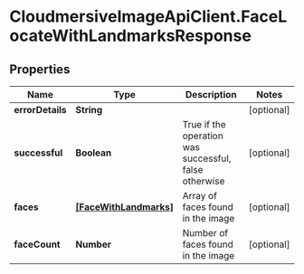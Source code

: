 # CloudmersiveImageApiClient.FaceLocateWithLandmarksResponse

## Properties
Name | Type | Description | Notes
------------ | ------------- | ------------- | -------------
**errorDetails** | **String** |  | [optional] 
**successful** | **Boolean** | True if the operation was successful, false otherwise | [optional] 
**faces** | [**[FaceWithLandmarks]**](FaceWithLandmarks.md) | Array of faces found in the image | [optional] 
**faceCount** | **Number** | Number of faces found in the image | [optional] 


